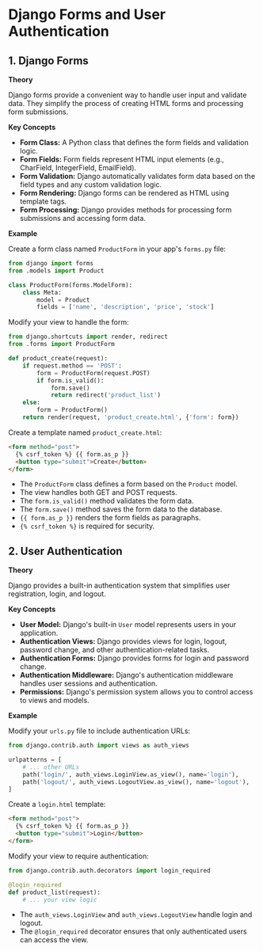 # Django Forms and User Authentication

## 1. Django Forms

**Theory**

Django forms provide a convenient way to handle user input and validate data. They simplify the process of creating HTML forms and processing form submissions.

**Key Concepts**

- **Form Class:** A Python class that defines the form fields and validation logic.
- **Form Fields:** Form fields represent HTML input elements (e.g., CharField, IntegerField, EmailField).
- **Form Validation:** Django automatically validates form data based on the field types and any custom validation logic.
- **Form Rendering:** Django forms can be rendered as HTML using template tags.
- **Form Processing:** Django provides methods for processing form submissions and accessing form data.

**Example**

Create a form class named `ProductForm` in your app's `forms.py` file:

```py
from django import forms
from .models import Product

class ProductForm(forms.ModelForm):
    class Meta:
        model = Product
        fields = ['name', 'description', 'price', 'stock']
```

Modify your view to handle the form:

```py
from django.shortcuts import render, redirect
from .forms import ProductForm

def product_create(request):
    if request.method == 'POST':
        form = ProductForm(request.POST)
        if form.is_valid():
            form.save()
            return redirect('product_list')
    else:
        form = ProductForm()
    return render(request, 'product_create.html', {'form': form})
```

Create a template named `product_create.html`:

```html
<form method="post">
  {% csrf_token %} {{ form.as_p }}
  <button type="submit">Create</button>
</form>
```

- The `ProductForm` class defines a form based on the `Product` model.
- The view handles both GET and POST requests.
- The `form.is_valid()` method validates the form data.
- The `form.save()` method saves the form data to the database.
- `{{ form.as_p }}` renders the form fields as paragraphs.
- `{% csrf_token %}` is required for security.

## 2. User Authentication

**Theory**

Django provides a built-in authentication system that simplifies user registration, login, and logout.

**Key Concepts**

- **User Model:** Django's built-in `User` model represents users in your application.
- **Authentication Views:** Django provides views for login, logout, password change, and other authentication-related tasks.
- **Authentication Forms:** Django provides forms for login and password change.
- **Authentication Middleware:** Django's authentication middleware handles user sessions and authentication.
- **Permissions:** Django's permission system allows you to control access to views and models.

**Example**

Modify your `urls.py` file to include authentication URLs:

```py
from django.contrib.auth import views as auth_views

urlpatterns = [
    # ... other URLs
    path('login/', auth_views.LoginView.as_view(), name='login'),
    path('logout/', auth_views.LogoutView.as_view(), name='logout'),
]
```

Create a `login.html` template:

```html
<form method="post">
  {% csrf_token %} {{ form.as_p }}
  <button type="submit">Login</button>
</form>
```

Modify your view to require authentication:

```py
from django.contrib.auth.decorators import login_required

@login_required
def product_list(request):
    # ... your view logic
```

- The `auth_views.LoginView` and `auth_views.LogoutView` handle login and logout.
- The `@login_required` decorator ensures that only authenticated users can access the view.
